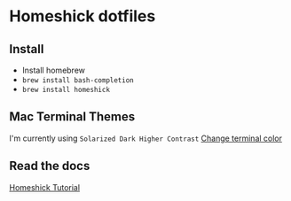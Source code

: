 # Homeshick dotfiles

## Install

- Install homebrew
- `brew install bash-completion`
- `brew install homeshick`

## Mac Terminal Themes

I'm currently using `Solarized Dark Higher Contrast`
[Change terminal color](https://github.com/lysyi3m/osx-terminal-themes)

## Read the docs

[Homeshick Tutorial](https://github.com/andsens/homeshick/wiki/Tutorials)
